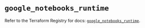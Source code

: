 # `google_notebooks_runtime`

Refer to the Terraform Registry for docs: [`google_notebooks_runtime`](https://registry.terraform.io/providers/hashicorp/google-beta/5.22.0/docs/resources/google_notebooks_runtime).

